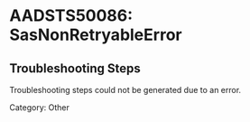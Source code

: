 # AADSTS50086: SasNonRetryableError


## Troubleshooting Steps
Troubleshooting steps could not be generated due to an error.

Category: Other